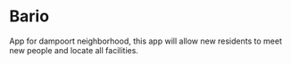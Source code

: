 # Bario

App for dampoort neighborhood, this app will allow new residents to meet new people and locate all facilities.
